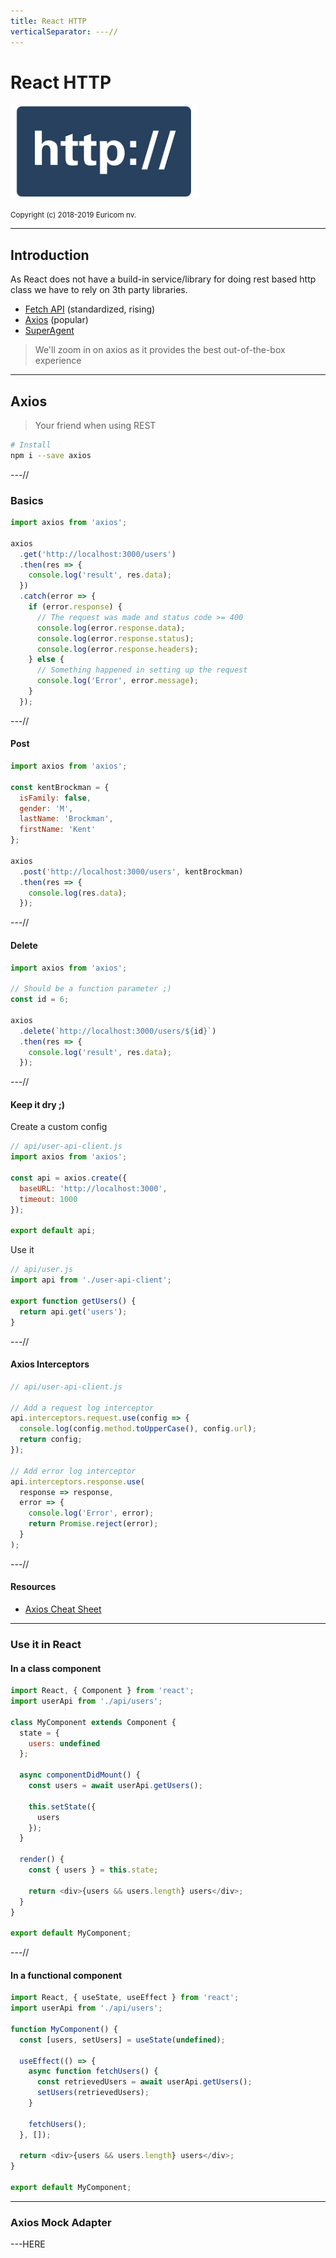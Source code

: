 ```yaml
---
title: React HTTP
verticalSeparator: ---//
---
```


# React HTTP

<img src="./images/http.png" width="300px"/><br>

<small>
Copyright (c) 2018-2019 Euricom nv.
</small>

---

## Introduction

As React does not have a build-in service/library for doing rest based http class we have to rely on 3th party libraries.

- [Fetch API](https://developer.mozilla.org/en-US/docs/Web/API/Fetch_API/Using_Fetch) (standardized, rising)
- [Axios](https://github.com/axios/axios) (popular)
- [SuperAgent](https://visionmedia.github.io/superagent/)

> We'll zoom in on axios as it provides the best out-of-the-box experience

---

## Axios

> Your friend when using REST

```bash
# Install
npm i --save axios
```

---//

### Basics

```js
import axios from 'axios';

axios
  .get('http://localhost:3000/users')
  .then(res => {
    console.log('result', res.data);
  })
  .catch(error => {
    if (error.response) {
      // The request was made and status code >= 400
      console.log(error.response.data);
      console.log(error.response.status);
      console.log(error.response.headers);
    } else {
      // Something happened in setting up the request
      console.log('Error', error.message);
    }
  });
```

---//

#### Post

<!-- prettier-ignore -->
```js
import axios from 'axios';

const kentBrockman = {
  isFamily: false,
  gender: 'M',
  lastName: 'Brockman',
  firstName: 'Kent'
};

axios
  .post('http://localhost:3000/users', kentBrockman)
  .then(res => {
    console.log(res.data);
  });
```

---//

#### Delete

<!-- prettier-ignore -->
```js
import axios from 'axios';

// Should be a function parameter ;)
const id = 6;

axios
  .delete(`http://localhost:3000/users/${id}`)
  .then(res => {
    console.log('result', res.data);
  });
```

---//

#### Keep it dry ;)

Create a custom config

```js
// api/user-api-client.js
import axios from 'axios';

const api = axios.create({
  baseURL: 'http://localhost:3000',
  timeout: 1000
});

export default api;
```

Use it

```js
// api/user.js
import api from './user-api-client';

export function getUsers() {
  return api.get('users');
}
```

---//

#### Axios Interceptors

```js
// api/user-api-client.js

// Add a request log interceptor
api.interceptors.request.use(config => {
  console.log(config.method.toUpperCase(), config.url);
  return config;
});

// Add error log interceptor
api.interceptors.response.use(
  response => response,
  error => {
    console.log('Error', error);
    return Promise.reject(error);
  }
);
```

---//

#### Resources

- [Axios Cheat Sheet](https://kapeli.com/cheat_sheets/Axios.docset/Contents/Resources/Documents/index)

---

### Use it in React

#### In a class component

```js
import React, { Component } from 'react';
import userApi from './api/users';

class MyComponent extends Component {
  state = {
    users: undefined
  };

  async componentDidMount() {
    const users = await userApi.getUsers();

    this.setState({
      users
    });
  }

  render() {
    const { users } = this.state;

    return <div>{users && users.length} users</div>;
  }
}

export default MyComponent;
```

---//

#### In a functional component

```js
import React, { useState, useEffect } from 'react';
import userApi from './api/users';

function MyComponent() {
  const [users, setUsers] = useState(undefined);

  useEffect(() => {
    async function fetchUsers() {
      const retrievedUsers = await userApi.getUsers();
      setUsers(retrievedUsers);
    }

    fetchUsers();
  }, []);

  return <div>{users && users.length} users</div>;
}

export default MyComponent;
```

---

### Axios Mock Adapter

---HERE
